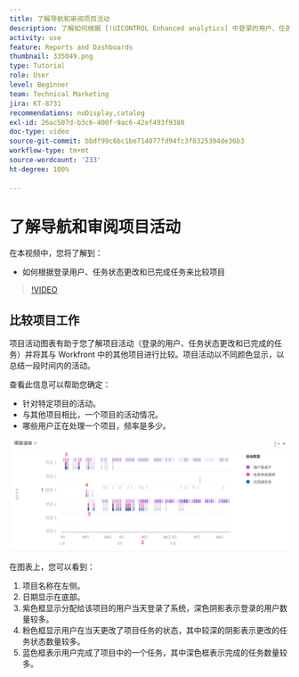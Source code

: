 ```yaml
---
title: 了解导航和审阅项目活动
description: 了解如何根据 [!UICONTROL Enhanced analytics] 中登录的用户、任务状态更改和完成的任务来比较项目。
activity: use
feature: Reports and Dashboards
thumbnail: 335049.png
type: Tutorial
role: User
level: Beginner
team: Technical Marketing
jira: KT-8731
recommendations: noDisplay,catalog
exl-id: 26ac507d-b3c6-400f-9ac6-42ef493f9380
doc-type: video
source-git-commit: bbdf99c6bc1be714077fd94fc3f8325394de36b3
workflow-type: tm+mt
source-wordcount: '233'
ht-degree: 100%

---
```


# 了解导航和审阅项目活动

在本视频中，您将了解到：

* 如何根据登录用户、任务状态更改和已完成任务来比较项目

>[!VIDEO](https://video.tv.adobe.com/v/335049/?quality=12&learn=on&enablevpops=1)

## 比较项目工作

项目活动图表有助于您了解项目活动（登录的用户、任务状态更改和已完成的任务）并将其与 Workfront 中的其他项目进行比较。项目活动以不同颜色显示，以总结一段时间内的活动。

查看此信息可以帮助您确定：

* 针对特定项目的活动。
* 与其他项目相比，一个项目的活动情况。
* 哪些用户正在处理一个项目，频率是多少。

![显示项目活动的图像，其中包含下面项目符号中描述的区域的数字](assets/section-2-5.png)

在图表上，您可以看到：

1. 项目名称在左侧。
1. 日期显示在底部。
1. 紫色框显示分配给该项目的用户当天登录了系统，深色阴影表示登录的用户数量较多。
1. 粉色框显示用户在当天更改了项目任务的状态，其中较深的阴影表示更改的任务状态数量较多。
1. 蓝色框表示用户完成了项目中的一个任务，其中深色框表示完成的任务数量较多。
